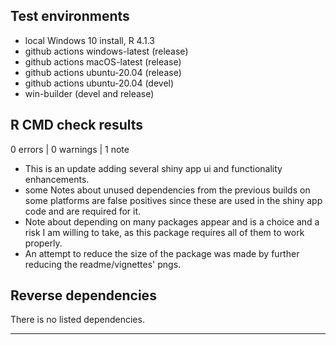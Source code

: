 ## Test environments
* local Windows 10 install, R 4.1.3
* github actions windows-latest (release)
* github actions macOS-latest (release)
* github actions ubuntu-20.04 (release)
* github actions ubuntu-20.04 (devel)
* win-builder (devel and release)


## R CMD check results

0 errors | 0 warnings | 1 note

* This is an update adding several shiny app ui and functionality enhancements.
* some Notes about unused dependencies from the previous builds on some platforms are false positives since these are used in the shiny app code and are required for it.
* Note about depending on many packages appear and is a choice and a risk I am willing to take, as this package requires all of them to work properly.
* An attempt to reduce the size of the package was made by further reducing the readme/vignettes' pngs.

## Reverse dependencies

There is no listed dependencies.

---


